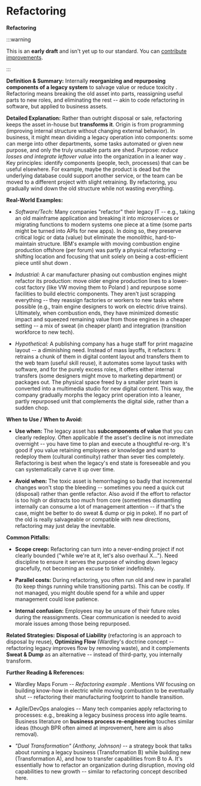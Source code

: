 # Refactoring

**Refactoring**

:::warning

This is an **early draft** and isn't yet up to our standard.
You can [contribute improvements](https://github.com/dave1010/wardley-leadership-strategies).

:::


**Definition & Summary:** Internally **reorganizing and repurposing components of a legacy system** to salvage value or reduce toxicity . Refactoring means breaking the old asset into parts, reassigning useful parts to new roles, and eliminating the rest -- akin to code refactoring in software, but applied to business assets.

**Detailed Explanation:** Rather than outright disposal or sale, refactoring keeps the asset in-house but **transforms it**. Origin is from programming (improving internal structure without changing external behavior). In business, it might mean dividing a legacy operation into components: some can merge into other departments, some tasks automated or given new purpose, and only the truly unusable parts are shed. Purpose: *reduce losses and integrate leftover value* into the organization in a leaner way . Key principles: identify components (people, tech, processes) that can be useful elsewhere. For example, maybe the product is dead but the underlying database could support another service, or the team can be moved to a different project with slight retraining. By refactoring, you gradually wind down the old structure while not wasting everything.

**Real-World Examples:**

-  *Software/Tech:* Many companies "refactor" their legacy IT -- e.g., taking an old mainframe application and breaking it into microservices or migrating functions to modern systems one piece at a time (some parts might be turned into APIs for new apps). In doing so, they preserve critical logic or data (value) but eliminate the monolithic, hard-to-maintain structure. IBM's example with moving combustion engine production offshore (per forum) was partly a physical refactoring -- shifting location and focusing that unit solely on being a cost-efficient piece until shut down .

-  *Industrial:* A car manufacturer phasing out combustion engines might refactor its production: move older engine production lines to a lower-cost factory (like VW moving them to Poland ) and repurpose some facilities to build electric components. They aren't just scrapping everything -- they reassign factories or workers to new tasks where possible (e.g., train engine designers to work on electric drive trains). Ultimately, when combustion ends, they have minimized domestic impact and squeezed remaining value from those engines in a cheaper setting -- a mix of sweat (in cheaper plant) and integration (transition workforce to new tech).

-  *Hypothetical:* A publishing company has a huge staff for print magazine layout -- a diminishing need. Instead of mass layoffs, it refactors: it retrains a chunk of them in digital content layout and transfers them to the web team (useful skill reuse), it automates some layout tasks with software, and for the purely excess roles, it offers either internal transfers (some designers might move to marketing department) or packages out. The physical space freed by a smaller print team is converted into a multimedia studio for new digital content. This way, the company gradually morphs the legacy print operation into a leaner, partly repurposed unit that complements the digital side, rather than a sudden chop.

**When to Use / When to Avoid:**

-  **Use when:** The legacy asset has **subcomponents of value** that you can clearly redeploy. Often applicable if the asset's decline is not immediate overnight -- you have time to plan and execute a thoughtful re-org. It's good if you value retaining employees or knowledge and want to redeploy them (cultural continuity) rather than sever ties completely. Refactoring is best when the legacy's end state is foreseeable and you can systematically carve it up over time.

-  **Avoid when:** The toxic asset is hemorrhaging so badly that incremental changes won't stop the bleeding -- sometimes you need a quick cut (disposal) rather than gentle refactor. Also avoid if the effort to refactor is too high or distracts too much from core (sometimes dismantling internally can consume a lot of management attention -- if that's the case, might be better to do sweat & dump or pig in poke). If no part of the old is really salvageable or compatible with new directions, refactoring may just delay the inevitable.

**Common Pitfalls:**

-  **Scope creep:** Refactoring can turn into a never-ending project if not clearly bounded ("while we're at it, let's also overhaul X..."). Need discipline to ensure it serves the purpose of winding down legacy gracefully, not becoming an excuse to tinker indefinitely.

-  **Parallel costs:** During refactoring, you often run old and new in parallel (to keep things running while transitioning parts). This can be costly. If not managed, you might double spend for a while and upper management could lose patience.

-  **Internal confusion:** Employees may be unsure of their future roles during the reassignments. Clear communication is needed to avoid morale issues among those being repurposed.

**Related Strategies:** **Disposal of Liability** (refactoring is an approach to disposal by reuse), **Optimizing Flow** (Wardley's doctrine concept -- refactoring legacy improves flow by removing waste), and it complements **Sweat & Dump** as an alternative -- instead of third-party, you internally transform.

**Further Reading & References:**

-  Wardley Maps Forum -- *Refactoring example* . Mentions VW focusing on building know-how in electric while moving combustion to be eventually shut -- refactoring their manufacturing footprint to handle transition.

-  Agile/DevOps analogies -- Many tech companies apply refactoring to processes: e.g., breaking a legacy business process into agile teams. Business literature on **business process re-engineering** touches similar ideas (though BPR often aimed at improvement, here aim is also removal).

-  *"Dual Transformation" (Anthony, Johnson)* -- a strategy book that talks about running a legacy business (Transformation B) while building new (Transformation A), and how to transfer capabilities from B to A. It's essentially how to refactor an organization during disruption, moving old capabilities to new growth -- similar to refactoring concept described here.
